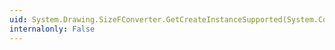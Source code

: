 ```yaml
---
uid: System.Drawing.SizeFConverter.GetCreateInstanceSupported(System.ComponentModel.ITypeDescriptorContext)
internalonly: False
---
```

